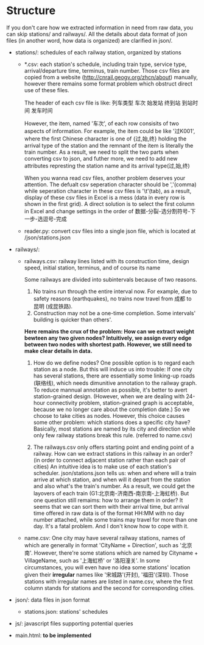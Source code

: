 # Structure

If you don't care how we extracted information in need from raw data, you can skip stations/ and railways/. All the details about data format of json files (in another word, how data is organized) are clarified in json/.

- stations/: schedules of each railway station, organized by stations
  - *.csv: each station's schedule, including train type, service type, arrival/departure time, terminus, train number. Those csv files are copied from a website (http://cnrail.geogv.org/zhcn/about) manually, however there remains some format problem which obstruct direct use of these files.

    The header of each csv file is like: 列车类型 车次 始发站 终到站 到站时间 发车时间

    However, the item, named '车次', of each row consisits of two aspects of information. For example, the item could be like '过K001', where the first Chinese character is one of {过,始,终} holding the arrival type of the station and the remnant of the item is literally the train number. As a result, we need to split the two parts when converting csv to json, and futher more, we need to add new attributes represting the station name and its arrival type(过,始,终)

    When you wanna read csv files, another problem deserves your attention. The defualt csv seperation character should be ','(comma) while seperation character in these csv files is '\t'(tab), as a result, display of these csv files in Excel is a mess (data in every row is shown in the first grid). A direct solution is to select the first column in Excel and change settings in the order of 数据-分裂-选分割符号-下一步-选逗号-完成

  - reader.py: convert csv files into a single json file, which is located at /json/stations.json

- railways/:
  - railways.csv: railway lines listed with its construction time, design speed, initial station, terminus, and of course its name
  
    Some railways are divided into subintervals because of two reasons.
      1. No trains run through the entire interval now. For example, due to safety reasons (earthquakes), no trains now travel from 成都 to 昆明 (成昆铁路).
      2. Construction may not be a one-time completion. Some intervals' building is quicker than others'.
  
    **Here remains the crux of the problem: How can we extract weight bewteen any two given nodes? Intuitively, we assign every edge between two nodes with shortest path. However, we still need to make clear details in data.**
      1. How do we define nodes? One possible option is to regard each station as a node. But this will induce us into trouble: If one city has several stations, there are essentially some linking-up roads (联络线), which needs dimunitive annotation to the railway graph. To reduce mannual annotation as possible, it's better to avert station-grained design. (However, when we are dealing with 24-hour connectivity problem, station-grained graph is acceptable, because we no longer care about the completion date.) So we choose to take cities as nodes. However, this choice causes some other problem: which stations does a specific city have? Basically, most stations are named by its city and direction while only few railway stations break this rule. (referred to name.csv)

      2. The railways.csv only offers starting point and ending point of a railway. How can we extract stations in this railway in an order? (in order to connect adjacent station rather than each pair of cities) An intuitive idea is to make use of each station's scheduler. json/stations.json tells us: when and where will a train arrive at which station, and when will it depart from the station and also what's the train's number. As a result, we could get the layovers of each train (G1:北京南-济南西-南京南-上海虹桥). But one question still remaims: how to arrange them in order? It seems that we can sort them with their arrival time, but arrival time offered in raw data is of the format HH:MM with no day number attached, while some trains may travel for more than one day. It's a fatal problem. And I don't know how to cope with it.

  - name.csv: One city may have several railway stations, names of which are generally in format 'CityName + Direction', such as '北京南'. However, there're some stations which are named by Cityname + VillageName, such as '上海虹桥' or '洛阳潼关'. In some circumstances, you will even have no idea some stations' location given their **irregular** names like '宋城路'(开封), '福田'(深圳). Those stations with irregular names are listed in name.csv, where the first column stands for stations and the second for corresponding cities.
  
- json/: data files in json format
  - stations.json: stations' schedules
- js/: javascript files supporting potential queries
- main.html: **to be implemented**

